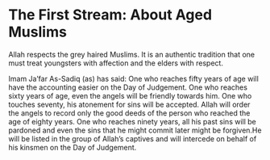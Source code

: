 The First Stream: About Aged Muslims
====================================

Allah respects the grey haired Muslims. It is an authentic tradition
that one must treat youngsters with affection and the elders with
respect.

Imam Ja’far As-Sadiq (as) has said: One who reaches fifty years of age
will have the accounting easier on the Day of Judgement. One who reaches
sixty years of age, even the angels will be friendly towards him. One
who touches seventy, his atonement for sins will be accepted. Allah will
order the angels to record only the good deeds of the person who reached
the age of eighty years. One who reaches ninety years, all his past sins
will be pardoned and even the sins that he might commit later might be
forgiven.He will be listed in the group of Allah’s captives and will
intercede on behalf of his kinsmen on the Day of Judgement.


